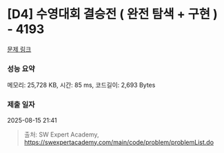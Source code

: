 # [D4] 수영대회 결승전 ( 완전 탐색 + 구현 ) - 4193 

[문제 링크](https://swexpertacademy.com/main/code/problem/problemDetail.do?contestProbId=AWKaG6_6AGQDFARV) 

### 성능 요약

메모리: 25,728 KB, 시간: 85 ms, 코드길이: 2,693 Bytes

### 제출 일자

2025-08-15 21:41



> 출처: SW Expert Academy, https://swexpertacademy.com/main/code/problem/problemList.do
